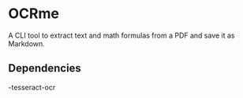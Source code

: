 # OCRme

A CLI tool to extract text and math formulas from a PDF and save it as Markdown.

## Dependencies
-tesseract-ocr
